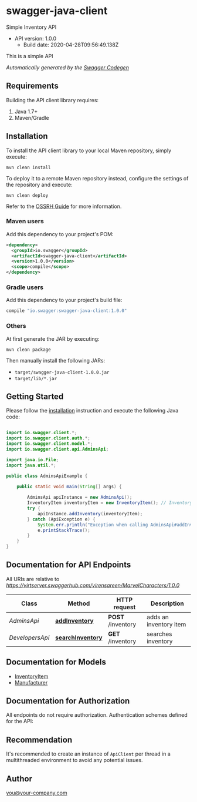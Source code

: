 # swagger-java-client

Simple Inventory API
- API version: 1.0.0
  - Build date: 2020-04-28T09:56:49.138Z

This is a simple API


*Automatically generated by the [Swagger Codegen](https://github.com/swagger-api/swagger-codegen)*


## Requirements

Building the API client library requires:
1. Java 1.7+
2. Maven/Gradle

## Installation

To install the API client library to your local Maven repository, simply execute:

```shell
mvn clean install
```

To deploy it to a remote Maven repository instead, configure the settings of the repository and execute:

```shell
mvn clean deploy
```

Refer to the [OSSRH Guide](http://central.sonatype.org/pages/ossrh-guide.html) for more information.

### Maven users

Add this dependency to your project's POM:

```xml
<dependency>
  <groupId>io.swagger</groupId>
  <artifactId>swagger-java-client</artifactId>
  <version>1.0.0</version>
  <scope>compile</scope>
</dependency>
```

### Gradle users

Add this dependency to your project's build file:

```groovy
compile "io.swagger:swagger-java-client:1.0.0"
```

### Others

At first generate the JAR by executing:

```shell
mvn clean package
```

Then manually install the following JARs:

* `target/swagger-java-client-1.0.0.jar`
* `target/lib/*.jar`

## Getting Started

Please follow the [installation](#installation) instruction and execute the following Java code:

```java

import io.swagger.client.*;
import io.swagger.client.auth.*;
import io.swagger.client.model.*;
import io.swagger.client.api.AdminsApi;

import java.io.File;
import java.util.*;

public class AdminsApiExample {

    public static void main(String[] args) {
        
        AdminsApi apiInstance = new AdminsApi();
        InventoryItem inventoryItem = new InventoryItem(); // InventoryItem | Inventory item to add
        try {
            apiInstance.addInventory(inventoryItem);
        } catch (ApiException e) {
            System.err.println("Exception when calling AdminsApi#addInventory");
            e.printStackTrace();
        }
    }
}

```

## Documentation for API Endpoints

All URIs are relative to *https://virtserver.swaggerhub.com/virensareen/MarvelCharacters/1.0.0*

Class | Method | HTTP request | Description
------------ | ------------- | ------------- | -------------
*AdminsApi* | [**addInventory**](docs/AdminsApi.md#addInventory) | **POST** /inventory | adds an inventory item
*DevelopersApi* | [**searchInventory**](docs/DevelopersApi.md#searchInventory) | **GET** /inventory | searches inventory


## Documentation for Models

 - [InventoryItem](docs/InventoryItem.md)
 - [Manufacturer](docs/Manufacturer.md)


## Documentation for Authorization

All endpoints do not require authorization.
Authentication schemes defined for the API:

## Recommendation

It's recommended to create an instance of `ApiClient` per thread in a multithreaded environment to avoid any potential issues.

## Author

you@your-company.com

